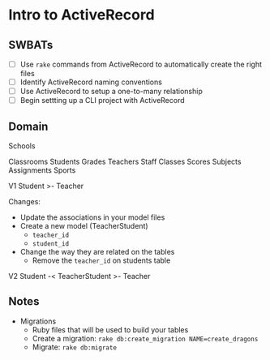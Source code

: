 # Intro to ActiveRecord

## SWBATs
- [ ] Use `rake` commands from ActiveRecord to automatically create the right files
- [ ] Identify ActiveRecord naming conventions
- [ ] Use ActiveRecord to setup a one-to-many relationship
- [ ] Begin settting up a CLI project with ActiveRecord

## Domain
Schools

Classrooms
Students
Grades
Teachers
Staff
Classes
Scores
Subjects
Assignments
Sports


V1
Student >- Teacher

Changes:
- Update the associations in your model files
- Create a new model (TeacherStudent)
  - `teacher_id`
  - `student_id`
- Change the way they are related on the tables
  - Remove the `teacher_id` on students table

V2
Student -< TeacherStudent >- Teacher


## Notes
- Migrations 
  - Ruby files that will be used to build your tables
  - Create a migration: `rake db:create_migration NAME=create_dragons`
  - Migrate: `rake db:migrate`